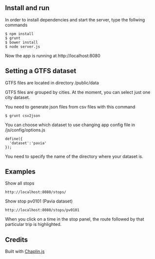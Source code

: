 
## Install and run

In order to install dependencies and start the server, type the follwing commands

    $ npm install
    $ grunt
    $ bower install
    $ node server.js


Now the app is running at http://localhost:8080

## Setting a GTFS dataset

GTFS files are located in directory /public/data

GTFS files are grouped by cities. At the moment, you can select just one city dataset.

You need to generate json files from csv files with this command

    $ grunt csv2json

You can choose which dataset to use changing app config file
in /js/config/options.js

    define({
      'dataset':'pavia'
    });

You need to specify the name of the directory where your dataset is.

## Examples

Show all stops

    http://localhost:8080/stops/

Show stop pv0101 (Pavia dataset)

    http://localhost:8080/stops/pv0101

When you click on a time in the stop panel,
the route followed by that particular trip is highlighted.

## Credits

Built with [Chaplin.js](http://chaplinjs.org)
